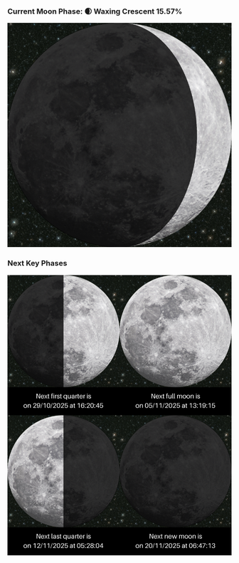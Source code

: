 ### Current Moon Phase: 🌒 Waxing Crescent 15.57%
![Moon Phase](moonphase.png)
### Next Key Phases
![Gallery](gallery.png)
